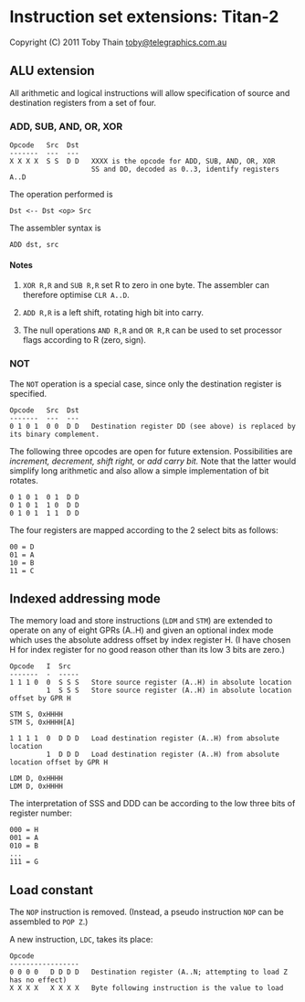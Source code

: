 # Instruction set extensions: Titan-2 #

Copyright (C) 2011 Toby Thain <toby@telegraphics.com.au>


## ALU extension ##

All arithmetic and logical instructions will allow specification of source and destination
registers from a set of four.

### ADD, SUB, AND, OR, XOR ###

    Opcode   Src  Dst
    -------  ---  ---
    X X X X  S S  D D   XXXX is the opcode for ADD, SUB, AND, OR, XOR
                        SS and DD, decoded as 0..3, identify registers A..D

The operation performed is

    Dst <-- Dst <op> Src

The assembler syntax is

    ADD dst, src

#### Notes ####

1.  `XOR R,R` and `SUB R,R` set R to zero in one byte. The assembler can therefore optimise
    `CLR A..D`.

2.  `ADD R,R` is a left shift, rotating high bit into carry.

3.  The null operations `AND R,R` and `OR R,R` can be used to set processor flags according to R
    (zero, sign).

### NOT ###

The `NOT` operation is a special case, since only the destination register is specified.

    Opcode   Src  Dst
    -------  ---  ---
    0 1 0 1  0 0  D D   Destination register DD (see above) is replaced by its binary complement.

The following three opcodes are open for future extension. Possibilities are *increment, decrement, 
shift right,* or *add carry bit.* Note that the latter would simplify long arithmetic
and also allow a simple implementation of bit rotates.

    0 1 0 1  0 1  D D
    0 1 0 1  1 0  D D
    0 1 0 1  1 1  D D

The four registers are mapped according to the 2 select bits as follows:

    00 = D
    01 = A
    10 = B
    11 = C


## Indexed addressing mode ##

The memory load and store instructions (`LDM` and `STM`) are extended to operate on
any of eight GPRs (A..H) and given an optional index mode which uses the absolute address
offset by index register H. (I have chosen H for index register for no good reason
other than its low 3 bits are zero.)

    Opcode   I  Src
    -------  -  -----
    1 1 1 0  0  S S S   Store source register (A..H) in absolute location
             1  S S S   Store source register (A..H) in absolute location offset by GPR H

    STM S, 0xHHHH
    STM S, 0xHHHH[A]

    1 1 1 1  0  D D D   Load destination register (A..H) from absolute location
             1  D D D   Load destination register (A..H) from absolute location offset by GPR H

    LDM D, 0xHHHH
    LDM D, 0xHHHH

The interpretation of SSS and DDD can be according to the low three bits of register number:

    000 = H
    001 = A
    010 = B
    ...
    111 = G


## Load constant ##

The `NOP` instruction is removed. (Instead, a pseudo instruction `NOP`
can be assembled to `POP Z`.)

A new instruction, `LDC`, takes its place:

    Opcode
    -----------------
    0 0 0 0   D D D D   Destination register (A..N; attempting to load Z has no effect)
    X X X X   X X X X   Byte following instruction is the value to load
